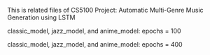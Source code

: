 This is related files of CS5100 Project: Automatic Multi-Genre Music Generation using LSTM

classic_model, jazz_model, and anime_model: epochs = 100

classic_model, jazz_model, and anime_model: epochs = 400
